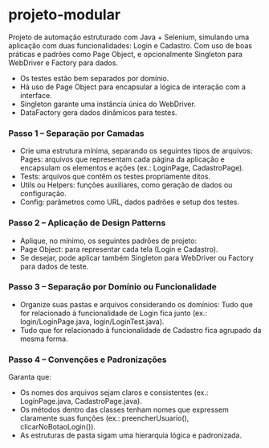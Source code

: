 # projeto-modular

Projeto de automação estruturado com Java + Selenium, simulando uma aplicação com duas funcionalidades: Login e Cadastro. Com uso de boas práticas e padrões como Page Object, e opcionalmente Singleton para WebDriver e Factory para dados.

- Os testes estão bem separados por domínio. 
- Há uso de Page Object para encapsular a lógica de interação com a interface.
- Singleton garante uma instância única do WebDriver.
- DataFactory gera dados dinâmicos para testes.

### Passo 1 – Separação por Camadas
- Crie uma estrutura mínima, separando os seguintes tipos de arquivos:
Pages: arquivos que representam cada página da aplicação e encapsulam os elementos e ações (ex.: LoginPage, CadastroPage).
- Tests: arquivos que contêm os testes propriamente ditos.
- Utils ou Helpers: funções auxiliares, como geração de dados ou configuração.
- Config: parâmetros como URL, dados padrões e setup dos testes.


### Passo 2 – Aplicação de Design Patterns
- Aplique, no mínimo, os seguintes padrões de projeto:
- Page Object: para representar cada tela (Login e Cadastro).
- Se desejar, pode aplicar também Singleton para WebDriver ou Factory para dados de teste.


### Passo 3 – Separação por Domínio ou Funcionalidade
- Organize suas pastas e arquivos considerando os domínios:
Tudo que for relacionado à funcionalidade de Login fica junto (ex.: login/LoginPage.java, login/LoginTest.java).
- Tudo que for relacionado à funcionalidade de Cadastro fica agrupado da mesma forma.


### Passo 4 – Convenções e Padronizações
Garanta que:
- Os nomes dos arquivos sejam claros e consistentes (ex.: LoginPage.java, CadastroPage.java).
- Os métodos dentro das classes tenham nomes que expressem claramente suas funções (ex.: preencherUsuario(), clicarNoBotaoLogin()).
- As estruturas de pasta sigam uma hierarquia lógica e padronizada.

